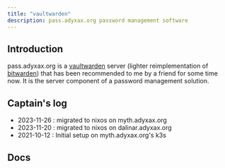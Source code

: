 ```yaml
---
title: "vaultwarden"
description: pass.adyxax.org password management software
---
```


## Introduction

pass.adyxax.org is a [vaultwarden](https://github.com/dani-garcia/vaultwarden) server (lighter reimplementation of [bitwarden](https://bitwarden.com/)) that has been recommended to me by a friend for some time now. It is the server component of a password management solution.

## Captain's log

- 2023-11-26 : migrated to nixos on myth.adyxax.org
- 2023-11-20 : migrated to nixos on dalinar.adyxax.org
- 2021-10-12 : Initial setup on myth.adyxax.org's k3s

## Docs
